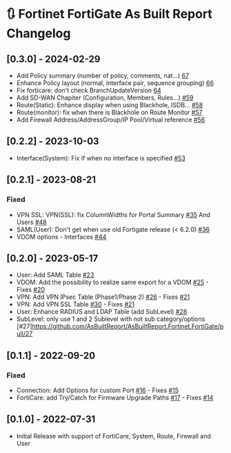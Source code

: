 # :arrows_clockwise: Fortinet FortiGate As Built Report Changelog

## [0.3.0] - 2024-02-29

- Add Policy summary (number of policy, comments, nat...) [67](https://github.com/AsBuiltReport/AsBuiltReport.Fortinet.FortiGate/pull/67)
- Enhance Policy layout (normal, interface pair, sequence grouping) [66](https://github.com/AsBuiltReport/AsBuiltReport.Fortinet.FortiGate/pull/66)
- Fix forticare: don't check BranchUpdateVersion [64](https://github.com/AsBuiltReport/AsBuiltReport.Fortinet.FortiGate/pull/64)
- Add SD-WAN Chapiter (Configuration, Members, Rules...) [#59](https://github.com/AsBuiltReport/AsBuiltReport.Fortinet.FortiGate/pull/59)
- Route(Static): Enhance display when using Blackhole, ISDB... [#58](https://github.com/AsBuiltReport/AsBuiltReport.Fortinet.FortiGate/pull/58)
- Route(monitor): fix when there is Blackhole on Route Monitor [#57](https://github.com/AsBuiltReport/AsBuiltReport.Fortinet.FortiGate/pull/57)
- Add Firewall Address/AddressGroup/IP Pool/Virtual reference [#56](https://github.com/AsBuiltReport/AsBuiltReport.Fortinet.FortiGate/pull/56)

## [0.2.2] - 2023-10-03

- Interface(System): Fix if when no interface is specified [#53](https://github.com/AsBuiltReport/AsBuiltReport.Fortinet.FortiGate/pull/53)

## [0.2.1] - 2023-08-21

### Fixed

- VPN SSL: VPN(SSL): fix ColumnWidths for Portal Summary [#35](https://github.com/AsBuiltReport/AsBuiltReport.Fortinet.FortiGate/pull/35) And Users [#48](https://github.com/AsBuiltReport/AsBuiltReport.Fortinet.FortiGate/pull/48)
- SAML(User): Don't get when use old Fortigate release (< 6.2.0) [#36](https://github.com/AsBuiltReport/AsBuiltReport.Fortinet.FortiGate/pull/36)
- VDOM options - Interfaces  [#44](https://github.com/AsBuiltReport/AsBuiltReport.Fortinet.FortiGate/issues/44)

## [0.2.0] - 2023-05-17

- User: Add SAML Table [#23](https://github.com/AsBuiltReport/AsBuiltReport.Fortinet.FortiGate/pull/23)
- VDOM: Add the possibility to realize same export for a VDOM [#25](https://github.com/AsBuiltReport/AsBuiltReport.Fortinet.FortiGate/pull/25) - Fixes [#20](https://github.com/AsBuiltReport/AsBuiltReport.Fortinet.FortiGate/issues/20)
- VPN: Add VPN IPsec Table (Phase1/Phase 2) [#26](https://github.com/AsBuiltReport/AsBuiltReport.Fortinet.FortiGate/pull/26) - Fixes [#21](https://github.com/AsBuiltReport/AsBuiltReport.Fortinet.FortiGate/issues/21)
- VPN: Add VPN SSL Table [#30](https://github.com/AsBuiltReport/AsBuiltReport.Fortinet.FortiGate/pull/30) - Fixes [#21](https://github.com/AsBuiltReport/AsBuiltReport.Fortinet.FortiGate/issues/21)
- User: Enhance RADIUS and LDAP Table (add SubLevel) [#28](https://github.com/AsBuiltReport/AsBuiltReport.Fortinet.FortiGate/pull/28)
- SubLevel: only use 1 and 2 Sublevel with not sub category/options [#27]https://github.com/AsBuiltReport/AsBuiltReport.Fortinet.FortiGate/pull/27

## [0.1.1] - 2022-09-20

### Fixed

- Connection: Add Options for custom Port [#16](https://github.com/AsBuiltReport/AsBuiltReport.Fortinet.FortiGate/pull/16) - Fixes [#15](https://github.com/AsBuiltReport/AsBuiltReport.Fortinet.FortiGate/issues/15)
- FortiCare: add Try/Catch for Firmware Upgrade Paths [#17](https://github.com/AsBuiltReport/AsBuiltReport.Fortinet.FortiGate/pull/17) - Fixes [#14](https://github.com/AsBuiltReport/AsBuiltReport.Fortinet.FortiGate/issues/14)

## [0.1.0] - 2022-07-31

- Initial Release with support of FortiCare, System, Route, Firewall and User
